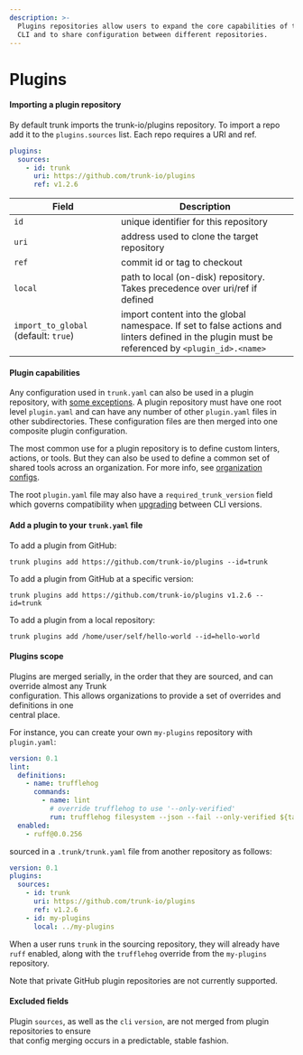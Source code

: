 ```yaml
---
description: >-
  Plugins repositories allow users to expand the core capabilities of the Trunk
  CLI and to share configuration between different repositories.
---
```


# Plugins

#### Importing a plugin repository

By default trunk imports the trunk-io/plugins repository. To import a repo add it to the `plugins.sources` list. Each repo requires a URI and ref.

```yaml
plugins:
  sources:
    - id: trunk
      uri: https://github.com/trunk-io/plugins
      ref: v1.2.6
```

<table><thead><tr><th width="174">Field</th><th>Description</th></tr></thead><tbody><tr><td><code>id</code></td><td>unique identifier for this repository</td></tr><tr><td><code>uri</code></td><td>address used to clone the target repository</td></tr><tr><td><code>ref</code></td><td>commit id or tag to checkout</td></tr><tr><td><code>local</code></td><td>path to local (on-disk) repository. Takes precedence over uri/ref if defined</td></tr><tr><td><code>import_to_global</code> (default: <code>true</code>)</td><td>import content into the global namespace. If set to false actions and linters defined in the plugin must be referenced by <code>&#x3C;plugin_id>.&#x3C;name></code></td></tr></tbody></table>

#### Plugin capabilities

Any configuration used in `trunk.yaml` can also be used in a plugin repository, with [some exceptions](./#excluded-fields). A plugin repository must have one root level `plugin.yaml` and can have any number of other `plugin.yaml` files in other subdirectories. These configuration files are then merged into one composite plugin configuration.

The most common use for a plugin repository is to define custom linters, actions, or tools. But they can also be used to define a common set of shared tools across an organization. For more info, see [organization configs](external-repositories.md).

The root `plugin.yaml` file may also have a `required_trunk_version` field which governs compatibility when [upgrading](../cli/upgrade.md) between CLI versions.

#### Add a plugin to your `trunk.yaml` file

To add a plugin from GitHub:

```
trunk plugins add https://github.com/trunk-io/plugins --id=trunk
```

To add a plugin from GitHub at a specific version:

```
trunk plugins add https://github.com/trunk-io/plugins v1.2.6 --id=trunk
```

To add a plugin from a local repository:

```
trunk plugins add /home/user/self/hello-world --id=hello-world
```

#### Plugins scope

Plugins are merged serially, in the order that they are sourced, and can override almost any Trunk\
configuration. This allows organizations to provide a set of overrides and definitions in one\
central place.

For instance, you can create your own `my-plugins` repository with `plugin.yaml`:

```yaml
version: 0.1
lint:
  definitions:
    - name: trufflehog
      commands:
        - name: lint
          # override trufflehog to use '--only-verified'
          run: trufflehog filesystem --json --fail --only-verified ${target}
  enabled:
    - ruff@0.0.256
```

sourced in a `.trunk/trunk.yaml` file from another repository as follows:

```yaml
version: 0.1
plugins:
  sources:
    - id: trunk
      uri: https://github.com/trunk-io/plugins
      ref: v1.2.6
    - id: my-plugins
      local: ../my-plugins
```

When a user runs `trunk` in the sourcing repository, they will already have `ruff` enabled, along with the `trufflehog` override from the `my-plugins` repository.

Note that private GitHub plugin repositories are not currently supported.

#### Excluded fields

Plugin `sources`, as well as the `cli` `version`, are not merged from plugin repositories to ensure\
that config merging occurs in a predictable, stable fashion.
